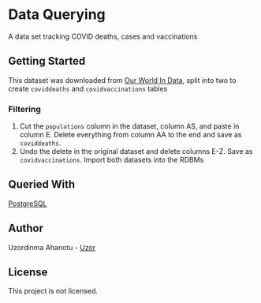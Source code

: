 # Data Querying
A data set tracking COVID deaths, cases and vaccinations
## Getting Started
This dataset was downloaded from [Our World In Data](https://ourworldindata.org/covid-deaths), split into two to create `coviddeaths` and `covidvaccinations` tables
### Filtering
1. Cut the `populations` column in the dataset, column AS, and paste in column E. Delete everything from column AA to the end and save as `coviddeaths`.
2. Undo the delete in the original dataset and delete columns E-Z. Save as `covidvaccinations`.
Import both datasets into the RDBMs
## Queried With
[PostgreSQL](https://www.postgresql.org/)
## Author
Uzordinma Ahanotu - [Uzor](https://github.com/Uzorah)
## License
This project is not licensed.
